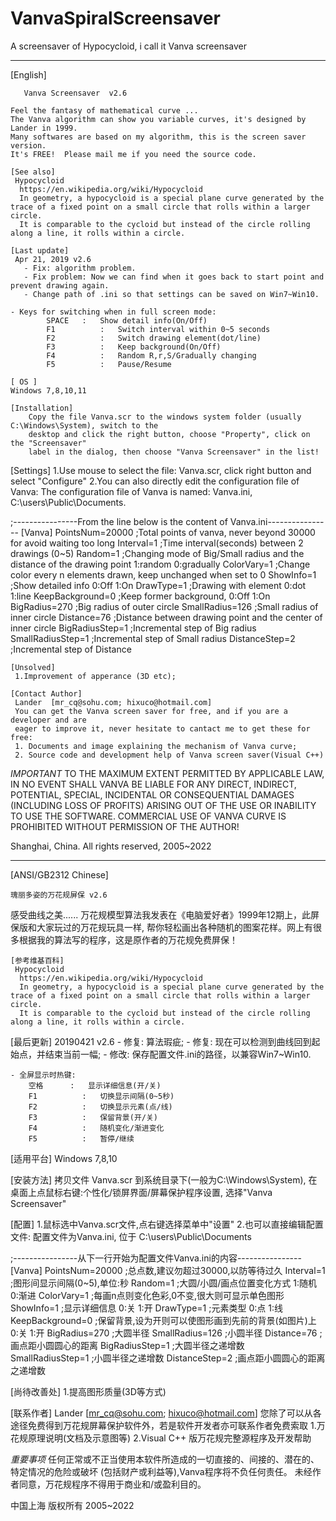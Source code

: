 # VanvaSpiralScreensaver
A screensaver of Hypocycloid, i call it Vanva screensaver

----------------------------------------------------------------------------------------
[English]
	
	   Vanva Screensaver  v2.6

    Feel the fantasy of mathematical curve ...
    The Vanva algorithm can show you variable curves, it's designed by Lander in 1999.
    Many softwares are based on my algorithm, this is the screen saver version. 
    It's FREE!  Please mail me if you need the source code.

    [See also]
     Hypocycloid
      https://en.wikipedia.org/wiki/Hypocycloid
      In geometry, a hypocycloid is a special plane curve generated by the trace of a fixed point on a small circle that rolls within a larger circle. 
      It is comparable to the cycloid but instead of the circle rolling along a line, it rolls within a circle. 

    [Last update]
     Apr 21, 2019 v2.6
       - Fix: algorithm problem.
       - Fix problem: Now we can find when it goes back to start point and prevent drawing again.
       - Change path of .ini so that settings can be saved on Win7~Win10. 

	- Keys for switching when in full screen mode:
			SPACE	:	Show detail info(On/Off)
			F1			:	Switch interval within 0~5 seconds
			F2			:	Switch drawing element(dot/line)
			F3			:	Keep background(On/Off)
			F4			:	Random R,r,S/Gradually changing
			F5			:	Pause/Resume

    [ OS ]
	Windows 7,8,10,11

    [Installation]
    	Copy the file Vanva.scr to the windows system folder (usually C:\Windows\System), switch to the 
    	desktop and click the right button, choose "Property", click on the "Screensaver"
    	label in the dialog, then choose "Vanva Screensaver" in the list!

   [Settings]
   1.Use mouse to select the file: Vanva.scr, click right button and select "Configure"
   2.You can also directly edit the configuration file of Vanva:
   	The configuration file of Vanva is named: Vanva.ini, C:\users\Public\Documents.

;----------------From the line below is the content of Vanva.ini----------------
[Vanva]
PointsNum=20000		;Total points of vanva, never beyond 30000 for avoid waiting too long
Interval=1					;Time interval(seconds) between 2 drawings (0~5)
Random=1					;Changing mode of Big/Small radius and the distance of the drawing point  1:random  0:gradually
ColorVary=1					;Change color every n elements drawn, keep unchanged when set to 0
ShowInfo=1					;Show detailed info  0:Off  1:On
DrawType=1				;Drawing with element  0:dot 1:line
KeepBackground=0		;Keep former background, 0:Off 1:On
BigRadius=270				;Big radius of outer circle
SmallRadius=126			;Small radius of inner circle
Distance=76					;Distance between drawing point and the center of inner circle
BigRadiusStep=1			;Incremental step of Big radius
SmallRadiusStep=1		;Incremental step of Small radius
DistanceStep=2			;Incremental step of Distance


    [Unsolved]
     1.Improvement of apperance (3D etc);

    [Contact Author]
     Lander  [mr_cq@sohu.com; hixuco@hotmail.com]
     You can get the Vanva screen saver for free, and if you are a developer and are
     eager to improve it, never hesitate to cantact me to get these for free:
     1. Documents and image explaining the mechanism of Vanva curve;
     2. Source code and development help of Vanva screen saver(Visual C++)
   
   *IMPORTANT*
   TO THE MAXIMUM EXTENT PERMITTED BY APPLICABLE LAW, IN NO EVENT SHALL VANVA BE LIABLE 
   FOR ANY DIRECT, INDIRECT, POTENTIAL, SPECIAL, INCIDENTAL OR CONSEQUENTIAL DAMAGES (INCLUDING
   LOSS OF PROFITS) ARISING OUT OF THE USE OR INABILITY TO USE THE SOFTWARE.
   COMMERCIAL USE OF VANVA CURVE IS PROHIBITED WITHOUT PERMISSION OF THE AUTHOR!
   
   Shanghai, China.
   All rights reserved, 2005~2022

-------------------------------------------------------------------------------------------------------------
[ANSI/GB2312 Chinese]

	瑰丽多姿的万花规屏保 v2.6

   感受曲线之美......
   万花规模型算法我发表在《电脑爱好者》1999年12期上，此屏保版和大家玩过的万花规玩具一样,
帮你轻松画出各种随机的图案花样。网上有很多根据我的算法写的程序，这是原作者的万花规免费屏保！

    [参考维基百科]
     Hypocycloid
      https://en.wikipedia.org/wiki/Hypocycloid
      In geometry, a hypocycloid is a special plane curve generated by the trace of a fixed point on a small circle that rolls within a larger circle. 
      It is comparable to the cycloid but instead of the circle rolling along a line, it rolls within a circle. 

   [最后更新]
     20190421 v2.6
	   - 修复: 算法瑕疵;
	   - 修复: 现在可以检测到曲线回到起始点，并结束当前一幅;
	   - 修改: 保存配置文件.ini的路径，以兼容Win7~Win10. 


	- 全屏显示时热键:
		空格		:	显示详细信息(开/关)
		F1			:	切换显示间隔(0~5秒)
		F2			:	切换显示元素(点/线)
		F3			:	保留背景(开/关)
		F4			:	随机变化/渐进变化
		F5			:	暂停/继续

   [适用平台]
   	Windows 7,8,10

   [安装方法]
   	拷贝文件 Vanva.scr 到系统目录下(一般为C:\Windows\System),
    在桌面上点鼠标右键:个性化/锁屏界面/屏幕保护程序设置, 选择"Vanva Screensaver"

   [配置]
   1.鼠标选中Vanva.scr文件,点右键选择菜单中"设置"
   2.也可以直接编辑配置文件:
   	配置文件为Vanva.ini, 位于 C:\users\Public\Documents

;----------------从下一行开始为配置文件Vanva.ini的内容----------------
[Vanva]
PointsNum=20000		;总点数,建议勿超过30000,以防等待过久
Interval=1					;图形间显示间隔(0~5),单位:秒
Random=1					;大圆/小圆/画点位置变化方式  1:随机	0:渐进
ColorVary=1					;每画n点则变化色彩,0不变,很大则可显示单色图形
ShowInfo=1					;显示详细信息  0:关  1:开
DrawType=1				;元素类型  0:点 1:线
KeepBackground=0		;保留背景,设为开则可以使图形画到先前的背景(如图片)上 0:关 1:开
BigRadius=270				;大圆半径
SmallRadius=126			;小圆半径
Distance=76					;画点距小圆圆心的距离
BigRadiusStep=1			;大圆半径之递增数
SmallRadiusStep=1		;小圆半径之递增数
DistanceStep=2			;画点距小圆圆心的距离之递增数

   [尚待改善处]
		1.提高图形质量(3D等方式)

   [联系作者]
   	Lander  [mr_cq@sohu.com; hixuco@hotmail.com]
    您除了可以从各途径免费得到万花规屏幕保护软件外，若是软件开发者亦可联系作者免费索取
     1.万花规原理说明(文档及示意图等)
     2.Visual C++ 版万花规完整源程序及开发帮助


   *重要事项*
   任何正常或不正当使用本软件所造成的一切直接的、间接的、潜在的、特定情况的危险或破坏
   (包括财产或利益等),Vanva程序将不负任何责任。
   未经作者同意，万花规程序不得用于商业和/或盈利目的。
   
   中国上海
   版权所有 2005~2022
